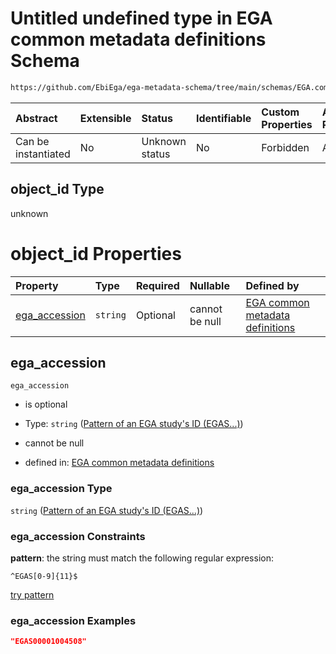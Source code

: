 # Untitled undefined type in EGA common metadata definitions Schema

```txt
https://github.com/EbiEga/ega-metadata-schema/tree/main/schemas/EGA.common-definitions.json#/definitions/object-id-and-object-type-check/anyOf/3/properties/object_id
```



| Abstract            | Extensible | Status         | Identifiable | Custom Properties | Additional Properties | Access Restrictions | Defined In                                                                                |
| :------------------ | :--------- | :------------- | :----------- | :---------------- | :-------------------- | :------------------ | :---------------------------------------------------------------------------------------- |
| Can be instantiated | No         | Unknown status | No           | Forbidden         | Allowed               | none                | [EGA.common-definitions.json*](../out/EGA.common-definitions.json "open original schema") |

## object_id Type

unknown

# object_id Properties

| Property                        | Type     | Required | Nullable       | Defined by                                                                                                                                                                                                                                                                                |
| :------------------------------ | :------- | :------- | :------------- | :---------------------------------------------------------------------------------------------------------------------------------------------------------------------------------------------------------------------------------------------------------------------------------------- |
| [ega_accession](#ega_accession) | `string` | Optional | cannot be null | [EGA common metadata definitions](ega-2-definitions-pattern-of-an-ega-studys-id-egas.md "https://github.com/EbiEga/ega-metadata-schema/tree/main/schemas/EGA.common-definitions.json#/definitions/object-id-and-object-type-check/anyOf/3/properties/object_id/properties/ega_accession") |

## ega_accession



`ega_accession`

*   is optional

*   Type: `string` ([Pattern of an EGA study's ID (EGAS...)](ega-2-definitions-pattern-of-an-ega-studys-id-egas.md))

*   cannot be null

*   defined in: [EGA common metadata definitions](ega-2-definitions-pattern-of-an-ega-studys-id-egas.md "https://github.com/EbiEga/ega-metadata-schema/tree/main/schemas/EGA.common-definitions.json#/definitions/object-id-and-object-type-check/anyOf/3/properties/object_id/properties/ega_accession")

### ega_accession Type

`string` ([Pattern of an EGA study's ID (EGAS...)](ega-2-definitions-pattern-of-an-ega-studys-id-egas.md))

### ega_accession Constraints

**pattern**: the string must match the following regular expression: 

```regexp
^EGAS[0-9]{11}$
```

[try pattern](https://regexr.com/?expression=%5EEGAS%5B0-9%5D%7B11%7D%24 "try regular expression with regexr.com")

### ega_accession Examples

```json
"EGAS00001004508"
```
